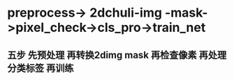 
#                   preprocess-> 2dchuli-img  -mask->pixel_check->cls_pro->train_net
## 五步 先预处理 再转换2dimg mask 再检查像素 再处理分类标签  再训练
